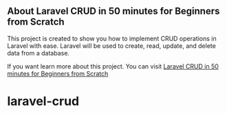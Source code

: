 ## About Laravel CRUD in 50 minutes for Beginners  from Scratch

This project is created to show you how to implement CRUD operations in Laravel with ease. Laravel will be used to create, read, update, and delete data from a database. 

If you want learn more about this project. You can visit [Laravel CRUD in 50 minutes for Beginners  from Scratch](https://youtu.be/_LA9QsgJ0bw) 



# laravel-crud
